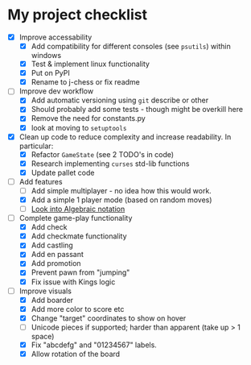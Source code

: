 # My project checklist

- [X] Improve accessability
  - [X] Add compatibility for different consoles (see `psutils`) within windows
  - [X] Test & implement linux functionality
  - [X] Put on PyPI
  - [X] Rename to j-chess or fix readme
- [ ] Improve dev workflow
  - [X] Add automatic versioning using `git` describe or other
  - [X] Should probably add some tests - though might be overkill here
  - [X] Remove the need for constants.py
  - [X] look at moving to `setuptools`
- [X] Clean up code to reduce complexity and increase readability. In particular:
  - [X] Refactor `GameState` (see 2 TODO's in code)
  - [X] Research implementing `curses` std-lib functions
  - [X] Update pallet code
- [ ] Add features
  - [ ] Add simple multiplayer - no idea how this would work.
  - [X] Add a simple 1 player mode (based on random moves)
  - [ ] [Look into Algebraic notation](https://en.wikipedia.org/wiki/Algebraic_notation_(chess))
- [ ] Complete game-play functionality
  - [X] Add check
  - [X] Add checkmate functionality
  - [X] Add castling
  - [X] Add en passant
  - [X] Add promotion
  - [X] Prevent pawn from "jumping"
  - [X] Fix issue with Kings logic
- [ ] Improve visuals
  - [X] Add boarder
  - [X] Add more color to score etc
  - [X] Change "target" coordinates to show on hover
  - [ ] Unicode pieces if supported; harder than apparent (take up > 1 space)
  - [X] Fix "abcdefg" and "01234567" labels.
  - [X] Allow rotation of the board
